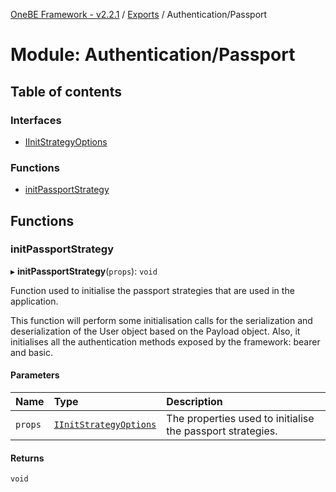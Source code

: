 [OneBE Framework - v2.2.1](../README.md) / [Exports](../modules.md) / Authentication/Passport

# Module: Authentication/Passport

## Table of contents

### Interfaces

- [IInitStrategyOptions](../interfaces/Authentication_Passport.IInitStrategyOptions.md)

### Functions

- [initPassportStrategy](Authentication_Passport.md#initpassportstrategy)

## Functions

### initPassportStrategy

▸ **initPassportStrategy**(`props`): `void`

Function used to initialise the passport strategies that are used in the application.

This function will perform some initialisation calls for the serialization and
deserialization of the User object based on the Payload object. Also, it initialises
all the authentication methods exposed by the framework: bearer and basic.

#### Parameters

| Name | Type | Description |
| :------ | :------ | :------ |
| `props` | [`IInitStrategyOptions`](../interfaces/Authentication_Passport.IInitStrategyOptions.md) | The properties used to initialise the passport strategies. |

#### Returns

`void`
